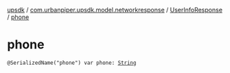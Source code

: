 [upsdk](../../index.md) / [com.urbanpiper.upsdk.model.networkresponse](../index.md) / [UserInfoResponse](index.md) / [phone](./phone.md)

# phone

`@SerializedName("phone") var phone: `[`String`](https://kotlinlang.org/api/latest/jvm/stdlib/kotlin/-string/index.html)